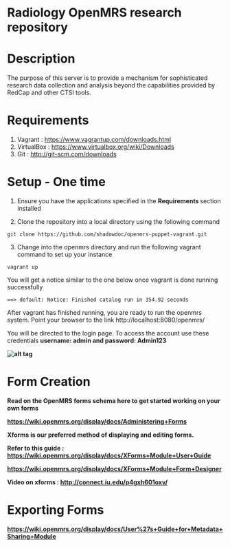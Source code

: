 Radiology OpenMRS research repository
=======

Description
=======
The purpose of this server is to provide a mechanism for sophisticated research data collection and analysis beyond the capabilities provided by RedCap and other CTSI tools.

Requirements
============
1. Vagrant : https://www.vagrantup.com/downloads.html
2. VirtualBox : https://www.virtualbox.org/wiki/Downloads
3. Git : http://git-scm.com/downloads


Setup - One time
================

1. Ensure you have the applications specified in the <b>Requirements </b> section installed 


2. Clone the repository into a local directory using the following command 

```
git clone https://github.com/shadowdoc/openmrs-puppet-vagrant.git
```

3. Change into the openmrs directory and run the following vagrant command to set up your instance

```
vagrant up
```

You will get a notice similar to the one below once vagrant is done running successfully

```
==> default: Notice: Finished catalog run in 354.92 seconds
```

After vagrant has finished running, you are ready  to run the openmrs system. Point your browser to the link 
http://localhost:8080/openmrs/

You will be directed to the login page. To access the account use these credentials <b>  username: admin <b/> and <b> password: Admin123 </b>

![alt tag](https://github.com/shadowdoc/openmrs-vagrant-puppet/raw/master/images/login.png)


Form Creation
==============

Read on the OpenMRS forms schema here to get started working on your own forms 

https://wiki.openmrs.org/display/docs/Administering+Forms

Xforms is our preferred method of displaying and editing forms.  

Refer to this guide : https://wiki.openmrs.org/display/docs/XForms+Module+User+Guide

https://wiki.openmrs.org/display/docs/XForms+Module+Form+Designer

Video on xforms : http://connect.iu.edu/p4gxh601oxv/

Exporting Forms
===============

https://wiki.openmrs.org/display/docs/User%27s+Guide+for+Metadata+Sharing+Module

